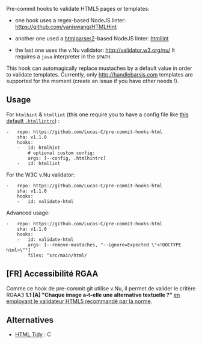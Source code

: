 Pre-commit hooks to validate HTML5 pages or templates:

- one hook uses a regex-based NodeJS linter: https://github.com/yaniswang/HTMLHint

- another one used a [htmlparser2](https://github.com/fb55/htmlparser2)-based NodeJS linter: [htmllint](https://github.com/htmllint/htmllint/wiki/Options)

- the last one uses the v.Nu validator: http://validator.w3.org/nu/
It requires a `java` interpreter in the `$PATH`.

This hook can automagically replace mustaches by a default value in order to validate templates.
Currently, only http://handlebarsjs.com templates are supported for the moment (create an issue if you have other needs !).

## Usage

For `htmlhint` & `htmllint` (this one require you to have a config file like [this default `.htmllintrc`](https://github.com/htmllint/htmllint-cli/blob/master/lib/default_cfg.json)) :

```
-   repo: https://github.com/Lucas-C/pre-commit-hooks-html
    sha: v1.1.0
    hooks:
    -   id: htmlhint
        # optional custom config:
        args: [--config, .htmlhintrc]
    -   id: htmllint
```

For the W3C v.Nu validator:

```
-   repo: https://github.com/Lucas-C/pre-commit-hooks-html
    sha: v1.1.0
    hooks:
    -   id: validate-html
```

Advanced usage:

```
-   repo: https://github.com/Lucas-C/pre-commit-hooks-html
    sha: v1.1.0
    hooks:
    -   id: validate-html
        args: [--remove-mustaches, "--ignore=Expected \"<!DOCTYPE html>\""]
        files: ^src/main/html/
```

## [FR] Accessibilité RGAA

Comme ce hook de pre-commit git utilise v.Nu, il permet de valider le critère RGAA3 **1.1 [A] "Chaque image a-t-elle une alternative textuelle ?"** [en employant le validateur HTML5 recommandé par la norme](http://disic.github.io/rgaa_methodologie/).


## Alternatives

- [HTML Tidy](http://www.html-tidy.org) : C
